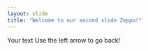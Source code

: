 ```yaml
---
layout: slide
title: "Welcome to our second slide Zeppo!"
---
```

Your text
Use the left arrow to go back!
